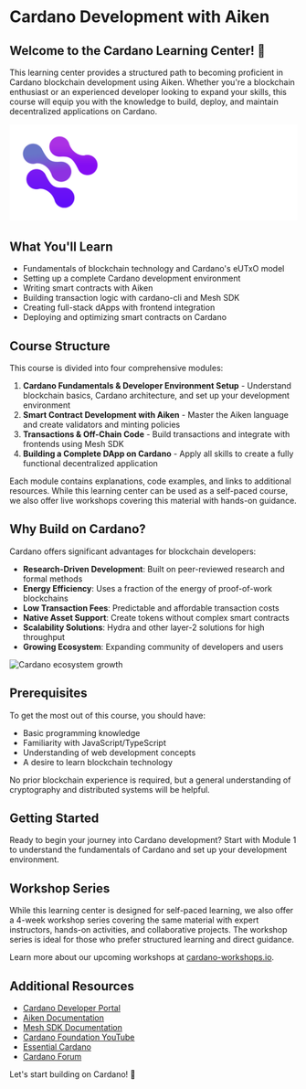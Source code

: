 # Cardano Development with Aiken

## Welcome to the Cardano Learning Center! 🌟

This learning center provides a structured path to becoming proficient in Cardano blockchain development using Aiken. Whether you're a blockchain enthusiast or an experienced developer looking to expand your skills, this course will equip you with the knowledge to build, deploy, and maintain decentralized applications on Cardano.

![Cardano and Aiken logos](https://raw.githubusercontent.com/aiken-lang/branding/main/assets/logo-light.png)

## What You'll Learn

- Fundamentals of blockchain technology and Cardano's eUTxO model
- Setting up a complete Cardano development environment
- Writing smart contracts with Aiken
- Building transaction logic with cardano-cli and Mesh SDK
- Creating full-stack dApps with frontend integration
- Deploying and optimizing smart contracts on Cardano

## Course Structure

This course is divided into four comprehensive modules:

1. **Cardano Fundamentals & Developer Environment Setup** - Understand blockchain basics, Cardano architecture, and set up your development environment
2. **Smart Contract Development with Aiken** - Master the Aiken language and create validators and minting policies
3. **Transactions & Off-Chain Code** - Build transactions and integrate with frontends using Mesh SDK
4. **Building a Complete DApp on Cardano** - Apply all skills to create a fully functional decentralized application

Each module contains explanations, code examples, and links to additional resources. While this learning center can be used as a self-paced course, we also offer live workshops covering this material with hands-on guidance.

## Why Build on Cardano?

Cardano offers significant advantages for blockchain developers:

- **Research-Driven Development**: Built on peer-reviewed research and formal methods
- **Energy Efficiency**: Uses a fraction of the energy of proof-of-work blockchains
- **Low Transaction Fees**: Predictable and affordable transaction costs
- **Native Asset Support**: Create tokens without complex smart contracts
- **Scalability Solutions**: Hydra and other layer-2 solutions for high throughput
- **Growing Ecosystem**: Expanding community of developers and users

![Cardano ecosystem growth](https://ucarecdn.com/ff24706e-4aa8-4b7b-a44c-798b7cc5345b/)

## Prerequisites

To get the most out of this course, you should have:
- Basic programming knowledge
- Familiarity with JavaScript/TypeScript
- Understanding of web development concepts
- A desire to learn blockchain technology

No prior blockchain experience is required, but a general understanding of cryptography and distributed systems will be helpful.

## Getting Started

Ready to begin your journey into Cardano development? Start with Module 1 to understand the fundamentals of Cardano and set up your development environment.

## Workshop Series

While this learning center is designed for self-paced learning, we also offer a 4-week workshop series covering the same material with expert instructors, hands-on activities, and collaborative projects. The workshop series is ideal for those who prefer structured learning and direct guidance.

Learn more about our upcoming workshops at [cardano-workshops.io](https://www.africanblockchamp.com/).

## Additional Resources

- [Cardano Developer Portal](https://developers.cardano.org/)
- [Aiken Documentation](https://aiken-lang.org/)
- [Mesh SDK Documentation](https://meshjs.dev/)
- [Cardano Foundation YouTube](https://www.youtube.com/c/CardanoFoundation)
- [Essential Cardano](https://www.essentialcardano.io/)
- [Cardano Forum](https://forum.cardano.org/c/developers/29)

Let's start building on Cardano! 🚀